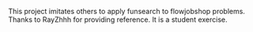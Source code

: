 This project imitates others to apply funsearch to flowjobshop problems. Thanks to RayZhhh for providing reference.
It is a student exercise.
